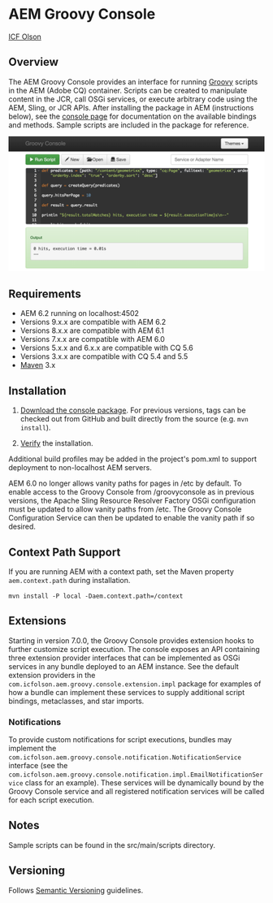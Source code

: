 # AEM Groovy Console

[ICF Olson](http://www.icfolson.com)

## Overview

The AEM Groovy Console provides an interface for running [Groovy](http://groovy.codehaus.org/) scripts in the AEM (Adobe CQ) container.  Scripts can be created to manipulate content in the JCR, call OSGi services, or execute arbitrary code using the AEM, Sling, or JCR APIs.  After installing the package in AEM (instructions below), see the [console page](http://localhost:4502/etc/groovyconsole.html) for documentation on the available bindings and methods.  Sample scripts are included in the package for reference.

![Screenshot](src/site/screenshot.png)

## Requirements

* AEM 6.2 running on localhost:4502
* Versions 9.x.x are compatible with AEM 6.2
* Versions 8.x.x are compatible with AEM 6.1
* Versions 7.x.x are compatible with AEM 6.0
* Versions 5.x.x and 6.x.x are compatible with CQ 5.6
* Versions 3.x.x are compatible with CQ 5.4 and 5.5
* [Maven](http://maven.apache.org/) 3.x

## Installation

1. [Download the console package](https://github.com/Citytechinc/cq-groovy-console/releases).  For previous versions, tags can be checked out from GitHub and built directly from the source (e.g. `mvn install`).

2.  [Verify](http://localhost:4502/etc/groovyconsole.html) the installation.

Additional build profiles may be added in the project's pom.xml to support deployment to non-localhost AEM servers.

AEM 6.0 no longer allows vanity paths for pages in /etc by default.  To enable access to the Groovy Console from /groovyconsole as in previous versions, the Apache Sling Resource Resolver Factory OSGi configuration must be updated to allow vanity paths from /etc.  The Groovy Console Configuration Service can then be updated to enable the vanity path if so desired.

## Context Path Support

If you are running AEM with a context path, set the Maven property `aem.context.path` during installation.

    mvn install -P local -Daem.context.path=/context

## Extensions

Starting in version 7.0.0, the Groovy Console provides extension hooks to further customize script execution.  The console exposes an API containing three extension provider interfaces that can be implemented as OSGi services in any bundle deployed to an AEM instance.  See the default extension providers in the `com.icfolson.aem.groovy.console.extension.impl` package for examples of how a bundle can implement these services to supply additional script bindings, metaclasses, and star imports.

### Notifications

To provide custom notifications for script executions, bundles may implement the `com.icfolson.aem.groovy.console.notification.NotificationService` interface (see the `com.icfolson.aem.groovy.console.notification.impl.EmailNotificationService` class for an example).  These services will be dynamically bound by the Groovy Console service and all registered notification services will be called for each script execution.

## Notes

Sample scripts can be found in the src/main/scripts directory.

## Versioning

Follows [Semantic Versioning](http://semver.org/) guidelines.
